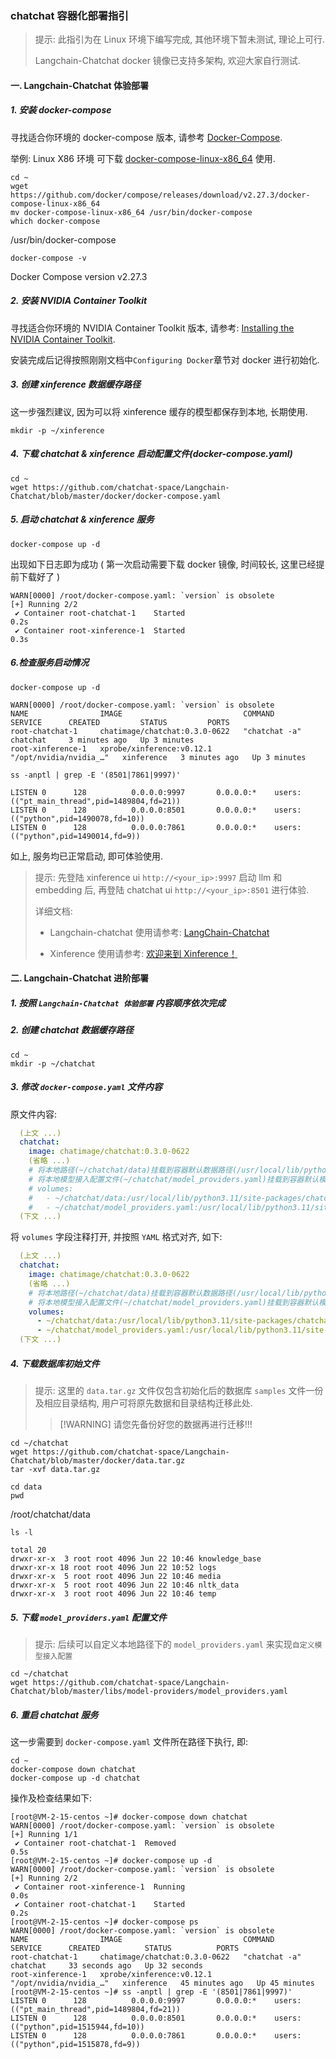 ### chatchat 容器化部署指引

> 提示: 此指引为在 Linux 环境下编写完成, 其他环境下暂未测试, 理论上可行.
> 
> Langchain-Chatchat docker 镜像已支持多架构, 欢迎大家自行测试.

#### 一. Langchain-Chatchat 体验部署

##### 1. 安装 docker-compose
寻找适合你环境的 docker-compose 版本, 请参考 [Docker-Compose](https://github.com/docker/compose).

举例: Linux X86 环境 可下载 [docker-compose-linux-x86_64](https://github.com/docker/compose/releases/download/v2.27.3/docker-compose-linux-x86_64) 使用.
```shell
cd ~
wget https://github.com/docker/compose/releases/download/v2.27.3/docker-compose-linux-x86_64
mv docker-compose-linux-x86_64 /usr/bin/docker-compose
which docker-compose
```
/usr/bin/docker-compose
```shell
docker-compose -v
```
Docker Compose version v2.27.3

##### 2. 安装 NVIDIA Container Toolkit
寻找适合你环境的 NVIDIA Container Toolkit 版本, 请参考: [Installing the NVIDIA Container Toolkit](https://docs.nvidia.com/datacenter/cloud-native/container-toolkit/latest/install-guide.html).

安装完成后记得按照刚刚文档中`Configuring Docker`章节对 docker 进行初始化. 

##### 3. 创建 xinference 数据缓存路径

这一步强烈建议, 因为可以将 xinference 缓存的模型都保存到本地, 长期使用. 
```shell
mkdir -p ~/xinference
```

##### 4. 下载 chatchat & xinference 启动配置文件(docker-compose.yaml)
```shell
cd ~
wget https://github.com/chatchat-space/Langchain-Chatchat/blob/master/docker/docker-compose.yaml
```

##### 5. 启动 chatchat & xinference 服务
```shell
docker-compose up -d
```
出现如下日志即为成功 ( 第一次启动需要下载 docker 镜像, 时间较长, 这里已经提前下载好了 )
```text
WARN[0000] /root/docker-compose.yaml: `version` is obsolete 
[+] Running 2/2
 ✔ Container root-chatchat-1    Started                                                                                             0.2s 
 ✔ Container root-xinference-1  Started                                                                                             0.3s
```

##### 6.检查服务启动情况
```shell
docker-compose up -d
```
```text
WARN[0000] /root/docker-compose.yaml: `version` is obsolete 
NAME                IMAGE                           COMMAND                  SERVICE      CREATED         STATUS         PORTS
root-chatchat-1     chatimage/chatchat:0.3.0-0622   "chatchat -a"            chatchat     3 minutes ago   Up 3 minutes   
root-xinference-1   xprobe/xinference:v0.12.1       "/opt/nvidia/nvidia_…"   xinference   3 minutes ago   Up 3 minutes
```
```shell
ss -anptl | grep -E '(8501|7861|9997)'
```
```text
LISTEN 0      128          0.0.0.0:9997       0.0.0.0:*    users:(("pt_main_thread",pid=1489804,fd=21))
LISTEN 0      128          0.0.0.0:8501       0.0.0.0:*    users:(("python",pid=1490078,fd=10))        
LISTEN 0      128          0.0.0.0:7861       0.0.0.0:*    users:(("python",pid=1490014,fd=9))
```
如上, 服务均已正常启动, 即可体验使用.

> 提示: 先登陆 xinference ui `http://<your_ip>:9997` 启动 llm 和 embedding 后, 再登陆 chatchat ui `http://<your_ip>:8501` 进行体验.
> 
> 详细文档:
> - Langchain-chatchat 使用请参考: [LangChain-Chatchat](/README.md)
> 
> - Xinference 使用请参考: [欢迎来到 Xinference！](https://inference.readthedocs.io/zh-cn/latest/index.html)

#### 二. Langchain-Chatchat 进阶部署

##### 1. 按照 `Langchain-Chatchat 体验部署` 内容顺序依次完成

##### 2. 创建 chatchat 数据缓存路径
```shell
cd ~
mkdir -p ~/chatchat
```

##### 3. 修改 `docker-compose.yaml` 文件内容

原文件内容:
```yaml
  (上文 ...)
  chatchat:
    image: chatimage/chatchat:0.3.0-0622
    (省略 ...)
    # 将本地路径(~/chatchat/data)挂载到容器默认数据路径(/usr/local/lib/python3.11/site-packages/chatchat/data)中
    # 将本地模型接入配置文件(~/chatchat/model_providers.yaml)挂载到容器默认模型接入配置文件路径(/usr/local/lib/python3.11/site-packages/chatchat/configs/)中
    # volumes:
    #   - ~/chatchat/data:/usr/local/lib/python3.11/site-packages/chatchat/data
    #   - ~/chatchat/model_providers.yaml:/usr/local/lib/python3.11/site-packages/chatchat/configs/model_providers.yaml
  (下文 ...)
```
将 `volumes` 字段注释打开, 并按照 `YAML` 格式对齐, 如下:
```yaml
  (上文 ...)
  chatchat:
    image: chatimage/chatchat:0.3.0-0622
    (省略 ...)
    # 将本地路径(~/chatchat/data)挂载到容器默认数据路径(/usr/local/lib/python3.11/site-packages/chatchat/data)中
    # 将本地模型接入配置文件(~/chatchat/model_providers.yaml)挂载到容器默认模型接入配置文件路径(/usr/local/lib/python3.11/site-packages/chatchat/configs/)中
    volumes:
      - ~/chatchat/data:/usr/local/lib/python3.11/site-packages/chatchat/data
      - ~/chatchat/model_providers.yaml:/usr/local/lib/python3.11/site-packages/chatchat/configs/model_providers.yaml
  (下文 ...)
```

##### 4. 下载数据库初始文件

> 提示: 这里的 `data.tar.gz` 文件仅包含初始化后的数据库 `samples` 文件一份及相应目录结构, 用户可将原先数据和目录结构迁移此处.
> > [!WARNING] 请您先备份好您的数据再进行迁移!!!

```shell
cd ~/chatchat
wget https://github.com/chatchat-space/Langchain-Chatchat/blob/master/docker/data.tar.gz
tar -xvf data.tar.gz
```
```shell
cd data
pwd
```
/root/chatchat/data
```shell
ls -l
```
```text
total 20
drwxr-xr-x  3 root root 4096 Jun 22 10:46 knowledge_base
drwxr-xr-x 18 root root 4096 Jun 22 10:52 logs
drwxr-xr-x  5 root root 4096 Jun 22 10:46 media
drwxr-xr-x  5 root root 4096 Jun 22 10:46 nltk_data
drwxr-xr-x  3 root root 4096 Jun 22 10:46 temp
```

##### 5. 下载 `model_providers.yaml` 配置文件
> 提示: 后续可以自定义本地路径下的 `model_providers.yaml` 来实现`自定义模型接入配置`
```shell
cd ~/chatchat
wget https://github.com/chatchat-space/Langchain-Chatchat/blob/master/libs/model-providers/model_providers.yaml
```

##### 6. 重启 chatchat 服务

这一步需要到 `docker-compose.yaml` 文件所在路径下执行, 即:
```shell
cd ~
docker-compose down chatchat
docker-compose up -d chatchat
```
操作及检查结果如下:
```text
[root@VM-2-15-centos ~]# docker-compose down chatchat
WARN[0000] /root/docker-compose.yaml: `version` is obsolete 
[+] Running 1/1
 ✔ Container root-chatchat-1  Removed                                                                                               0.5s 
[root@VM-2-15-centos ~]# docker-compose up -d
WARN[0000] /root/docker-compose.yaml: `version` is obsolete 
[+] Running 2/2
 ✔ Container root-xinference-1  Running                                                                                             0.0s 
 ✔ Container root-chatchat-1    Started                                                                                             0.2s
[root@VM-2-15-centos ~]# docker-compose ps
WARN[0000] /root/docker-compose.yaml: `version` is obsolete 
NAME                IMAGE                           COMMAND                  SERVICE      CREATED          STATUS          PORTS
root-chatchat-1     chatimage/chatchat:0.3.0-0622   "chatchat -a"            chatchat     33 seconds ago   Up 32 seconds   
root-xinference-1   xprobe/xinference:v0.12.1       "/opt/nvidia/nvidia_…"   xinference   45 minutes ago   Up 45 minutes   
[root@VM-2-15-centos ~]# ss -anptl | grep -E '(8501|7861|9997)'
LISTEN 0      128          0.0.0.0:9997       0.0.0.0:*    users:(("pt_main_thread",pid=1489804,fd=21))
LISTEN 0      128          0.0.0.0:8501       0.0.0.0:*    users:(("python",pid=1515944,fd=10))        
LISTEN 0      128          0.0.0.0:7861       0.0.0.0:*    users:(("python",pid=1515878,fd=9))
```